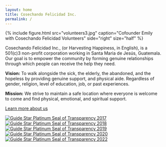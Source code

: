 ```yaml
---
layout: home
title: Cosechando Felicidad Inc.
permalink: /
---
```


{% include figure.html src="volunteers3.jpg" caption="Cofounder Emily with Cosechando Felicidad Volunteers" side="right" size="half" %}

Cosechando Felicidad Inc., (or Harvesting Happiness, in English), is a 501(c)3 non-profit corporation working in Santa Maria de Jesús, Guatemala. Our goal is to empower the community by forming genuine relationships through which people can receive the help they need.

**Vision:** To walk alongside the sick, the elderly, the abandoned, and the hopeless by providing genuine
support, and physical aide. Regardless of gender, religion, level of education, job, or past experiences.

**Mission:** We strive to maintain a safe location where everyone is welcome to come and find physical,
emotional, and spiritual support.

[Learn more about us](/about/)

<a href="https://www.guidestar.org/profile/47-4437262" target="#"><img alt="Guide Star Platinum Seal of Transparency 2017" src="{{ site.url }}/images/guideStarSeal_2017_platinum_SM.svg"></a>
<a href="https://www.guidestar.org/profile/47-4437262" target="#"><img alt="Guide Star Platinum Seal of Transparency 2018" src="{{ site.url }}/images/guideStarSeal_2018_platinum_SM.svg"></a>
<a href="https://www.guidestar.org/profile/47-4437262" target="#"><img alt="Guide Star Platinum Seal of Transparency 2019" src="{{ site.url }}/images/guideStarSeal_2019_platinum_SM.svg"></a>
<a href="https://www.guidestar.org/profile/47-4437262" target="#"><img alt="Guide Star Platinum Seal of Transparency 2020" src="{{ site.url }}/images/guideStarSeal_2020_platinum_SM.svg"></a>
<a href="https://www.guidestar.org/profile/47-4437262" target="_blank"><img alt="Guide Star Platinum Seal of Transparency 2022" src="https://widgets.guidestar.org/TransparencySeal/9471513" /></a>
